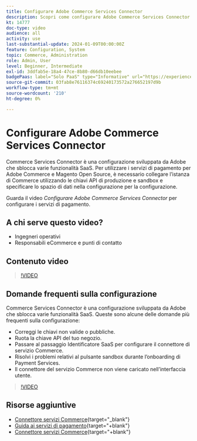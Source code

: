 ```yaml
---
title: Configurare Adobe Commerce Services Connector
description: Scopri come configurare Adobe Commerce Services Connector per l’utilizzo con i prodotti SaaS di Commerce e come risolvere i problemi comuni.
kt: 14777
doc-type: video
audience: all
activity: use
last-substantial-update: 2024-01-09T00:00:00Z
feature: Configuration, System
topic: Commerce, Administration
role: Admin, User
level: Beginner, Intermediate
exl-id: 3ddfab5e-18a4-47ce-8b80-d66db10eebee
badgePaas: label="Solo PaaS" type="Informative" url="https://experienceleague.adobe.com/en/docs/commerce/user-guides/product-solutions" tooltip="Applicabile solo ai progetti Adobe Commerce on Cloud (infrastruttura PaaS gestita da Adobe) e ai progetti on-premise."
source-git-commit: 03fab8e76116374c69240173572a276652197d9b
workflow-type: tm+mt
source-wordcount: '210'
ht-degree: 0%

---
```


# Configurare Adobe Commerce Services Connector

Commerce Services Connector è una configurazione sviluppata da Adobe che sblocca varie funzionalità SaaS. Per utilizzare i servizi di pagamento per Adobe Commerce e Magento Open Source, è necessario collegare l’istanza di Commerce utilizzando le chiavi API di produzione e sandbox e specificare lo spazio di dati nella configurazione per la configurazione.

Guarda il video _Configurare Adobe Commerce Services Connector_ per configurare i servizi di pagamento.

## A chi serve questo video?

- Ingegneri operativi
- Responsabili eCommerce e punti di contatto

## Contenuto video

>[!VIDEO](https://video.tv.adobe.com/v/3425958?learn=on)

## Domande frequenti sulla configurazione

Commerce Services Connector è una configurazione sviluppata da Adobe che sblocca varie funzionalità SaaS. Queste sono alcune delle domande più frequenti sulla configurazione:

- Correggi le chiavi non valide o pubbliche.
- Ruota la chiave API del tuo negozio.
- Passare al passaggio Identificatore SaaS per configurare il connettore di servizio Commerce.
- Risolvi i problemi relativi al pulsante sandbox durante l’onboarding di Payment Services.
- Il connettore del servizio Commerce non viene caricato nell’interfaccia utente.

>[!VIDEO](https://video.tv.adobe.com/v/3425959?learn=on)

## Risorse aggiuntive

- [Connettore servizi Commerce](https://experienceleague.adobe.com/docs/commerce-merchant-services/user-guides/integration-services/saas.html){target="_blank"}
- [Guida ai servizi di pagamento](https://experienceleague.adobe.com/docs/commerce-merchant-services/payment-services/guide-overview.html){target="+blank"}
- [Connettore servizi Commerce](https://experienceleague.adobe.com/docs/commerce-merchant-services/user-guides/integration-services/saas.html){target="+blank"}
